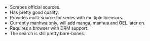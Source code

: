 - Scrapes official sources.
- Has pretty good quality.
- Provides multi-source for series with multiple licensors.
- Currently manhwa only, will add manga, manhua and OEL later on.
- Requires a browser with DRM support.
- The search is still pretty bare-bones.
